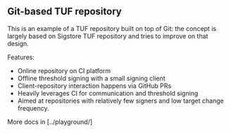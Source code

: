 ## Git-based TUF repository

This is an example of a TUF repository built on top of Git: the concept is
largely based on Sigstore TUF repository and tries to improve on that design.

Features:
* Online repository on CI platform
* Offline threshold signing with a small signing client
* Client-repository interaction happens via GitHub PRs
* Heavily leverages CI for communication and threshold signing
* Aimed at repositories with relatively few signers and low target change
  frequency. 

More docs in [../playground/]
